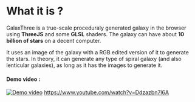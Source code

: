 # What it is ?
GalaxThree is a true-scale proceduraly generated galaxy in the browser using **ThreeJS** and some **GLSL** shaders. The galaxy can have about **10 billion of stars** on a decent computer. 

It uses an image of the galaxy with a RGB edited version of it to generate the stars. In theory, it can generate any type of spiral galaxy (and also lenticular galaxies), as long as it has the images to generate it.

#### Demo video :
[![Demo video](https://i.imgur.com/CriaWXA.png)](https://www.youtube.com/watch?v=Ddzazbn7l6A "Demonstration video")
https://www.youtube.com/watch?v=Ddzazbn7l6A